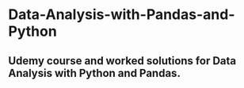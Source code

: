 # Data-Analysis-with-Pandas-and-Python

## Udemy course and worked solutions for Data Analysis with Python and Pandas.
